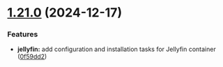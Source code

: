 # [1.21.0](https://github.com/arpanrec/home-lab/compare/1.20.2...1.21.0) (2024-12-17)


### Features

* **jellyfin:** add configuration and installation tasks for Jellyfin container ([0f59dd2](https://github.com/arpanrec/home-lab/commit/0f59dd28a9d1dfa2399a74ed1706da0aa350f4d5))
